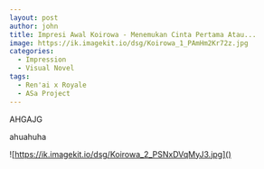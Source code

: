 ```yaml
---
layout: post
author: john
title: Impresi Awal Koirowa - Menemukan Cinta Pertama Atau...
image: https://ik.imagekit.io/dsg/Koirowa_1_PAmHm2Kr72z.jpg
categories:
  - Impression
  - Visual Novel
tags:
  - Ren'ai x Royale
  - ASa Project
---
```

AHGAJG

ahuahuha

![https://ik.imagekit.io/dsg/Koirowa_2_PSNxDVqMyJ3.jpg]()